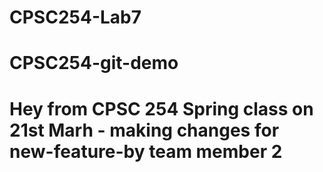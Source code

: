 # CPSC254-Lab7
# CPSC254-git-demo
# Hey from CPSC 254 Spring class on 21st Marh - making changes for new-feature-by team member 2
